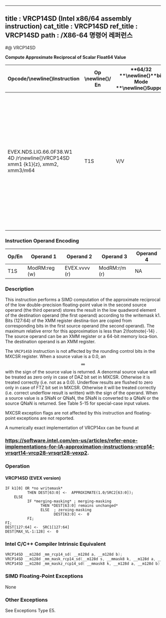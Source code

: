 ----------------------------
title : VRCP14SD (Intel x86/64 assembly instruction)
cat_title : VRCP14SD
ref_title : VRCP14SD
path : /X86-64 명령어 레퍼런스
----------------------------
#@ VRCP14SD

**Compute Approximate Reciprocal of Scalar Float64 Value**

|**Opcode/**\newline{}**Instruction**|**Op **\newline{}**/ En**|**64/32 **\newline{}**bit Mode **\newline{}**Support**|**CPUID **\newline{}**Feature **\newline{}**Flag**|**Description**|
|------------------------------------|-------------------------|------------------------------------------------------|--------------------------------------------------|---------------|
|EVEX.NDS.LIG.66.0F38.W1 4D /r\newline{}VRCP14SD xmm1 {k1}{z}, xmm2, xmm3/m64|T1S|V/V|AVX512F|Computes the approximate reciprocal of the scalar double-precision floating-point value in xmm3/m64 and stores the result in xmm1 using writemask k1. Also, upper double-precision floating-point value (bits[127:64]) from xmm2 is copied to xmm1[127:64]. |
### Instruction Operand Encoding


|Op/En|Operand 1|Operand 2|Operand 3|Operand 4|
|-----|---------|---------|---------|---------|
|T1S|ModRM:reg (w)|EVEX.vvvv (r)|ModRM:r/m (r)|NA|
### Description


This instruction performs a SIMD computation of the approximate reciprocal of the low double-precision floating-point value in the second source operand (the third operand) stores the result in the low quadword element of the destination operand (the first operand) according to the writemask k1. Bits (127:64) of the XMM register destina-tion are copied from corresponding bits in the first source operand (the second operand). The maximum relative error for this approximation is less than 2\footnote{-14} . The source operand can be an XMM register or a 64-bit memory loca-tion. The destination operand is an XMM register.

The `VRCP14SD` instruction is not affected by the rounding control bits in the MXCSR register. When a source value is a 0.0, an $$\infty$$ with the sign of the source value is returned. A denormal source value will be treated as zero only in case of DAZ bit set in MXCSR. Otherwise it is treated correctly (i.e. not as a 0.0). Underflow results are flushed to zero only in case of FTZ bit set in MXCSR. Otherwise it will be treated correctly (i.e. correct underflow result is written) with the sign of the operand. When a source value is a SNaN or QNaN, the SNaN is converted to a QNaN or the source QNaN is returned. See Table 5-15 for special-case input values.

MXCSR exception flags are not affected by this instruction and floating-point exceptions are not reported.

A numerically exact implementation of VRCP14xx can be found at 

###                                                                                                    https://software.intel.com/en-us/articles/refer-ence-implementations-for-IA-approximation-instructions-vrcp14-vrsqrt14-vrcp28-vrsqrt28-vexp2.

### Operation
#### VRCP14SD (EVEX version)
```info-verb
IF k1[0] OR *no writemask*
          THEN DEST[63:0]  <-  APPROXIMATE(1.0/SRC2[63:0]);
    ELSE 
          IF *merging-masking* ; merging-masking
                THEN *DEST[63:0] remains unchanged*
                ELSE  ; zeroing-masking
                      DEST[63:0] <-   0
          FI;
FI;
DEST[127:64]  <-  SRC1[127:64]
DEST[MAX_VL-1:128]  <-  0
```

### Intel C/C++ Compiler Intrinsic Equivalent

```cpp
VRCP14SD __m128d _mm_rcp14_sd( __m128d a, __m128d b);
VRCP14SD __m128d _mm_mask_rcp14_sd(__m128d s, __mmask8 k, __m128d a, __m128d b);
VRCP14SD __m128d _mm_maskz_rcp14_sd( __mmask8 k, __m128d a, __m128d b);
```
### SIMD Floating-Point Exceptions


None

### Other Exceptions


See Exceptions Type E5.

